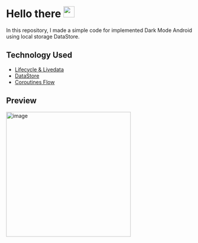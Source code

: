 # Hello there  <img src="https://raw.githubusercontent.com/iampavangandhi/iampavangandhi/master/gifs/Hi.gif" width="30px">

In this repository, I made a simple code for implemented Dark Mode Android using local storage DataStore.

## Technology Used
- [Lifecycle & Livedata](https://developer.android.com/jetpack/androidx/releases/lifecycle)
- [DataStore](https://developer.android.com/topic/libraries/architecture/datastore)
- [Coroutines Flow](https://developer.android.com/kotlin/flow)

## Preview
<img width="337" alt="image" src="https://user-images.githubusercontent.com/68842666/160269324-a5be096f-b633-47be-b57b-00c68cf4a5a4.png">

